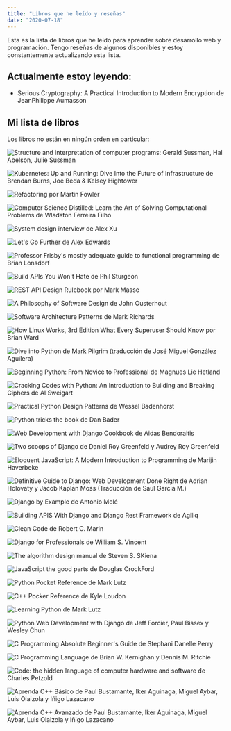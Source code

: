 ```yaml
---
title: "Libros que he leído y reseñas"
date: "2020-07-18"
---
```


Esta es la lista de libros que he leído para aprender sobre desarrollo web y programación. Tengo reseñas de algunos disponibles y estoy constantemente actualizando esta lista.

## Actualmente estoy leyendo:

- Serious Cryptography: A Practical Introduction to Modern Encryption de JeanPhilippe Aumasson

## Mi lista de libros

Los libros no están en ningún orden en particular:

![](images/sicp-js.jpg "Structure and interpretation of computer programs: Gerald Sussman, Hal Abelson, Julie Sussman")

![](images/kubernetes-up-and-running.jpg "Kubernetes: Up and Running: Dive Into the Future of Infrastructure de Brendan Burns, Joe Beda & Kelsey Hightower")

![](images/refactoring.jpg "Refactoring por Martin Fowler")


![](images/computer-science-distilled.jpg "Computer Science Distilled: Learn the Art of Solving Computational Problems de Wladston Ferreira Filho")


![](images/system-design-interview.jpg "System design interview de Alex Xu")


![](images/lets-go-further.jpg "Let's Go Further de Alex Edwards")


![](images/professor-frisby.jpg "Professor Frisby's mostly adequate guide to functional programming de Brian Lonsdorf")


![](images/build-apis-you-wont-hate.jpg "Build APIs You Won't Hate de Phil Sturgeon")


![](images/rest-api-design.jpg "REST API Design Rulebook por Mark Masse")


![](images/a-philosophy-of-software-design.jpg "A Philosophy of Software Design de John Ousterhout")


![](images/software-architecture-patterns.jpg "Software Architecture Patterns de Mark Richards")


![](images/how-linux-works.jpg "How Linux Works, 3rd Edition What Every Superuser Should Know por Brian Ward")


![](images/dive-into-python.jpg "Dive into Python de Mark Pilgrim (traducción de José Miguel González Aguilera)")


![](images/beginning-python.jpg "Beginning Python: From Novice to Professional de Magnues Lie Hetland")


![](images/cracking-codes-with-python.jpg "Cracking Codes with Python: An Introduction to Building and Breaking Ciphers de Al Sweigart")


![](images/practical-python-design-patterns.jpg "Practical Python Design Patterns de Wessel Badenhorst")


![](images/python-tricks-the-book.jpg "Python tricks the book de Dan Bader")


![](images/web-development-with-django-cookbook.jpg "Web Development with Django Cookbook de Aidas Bendoraitis")


![](images/two-scoops-of-django.jpg "Two scoops of Django de Daniel Roy Greenfeld y Audrey Roy Greenfeld")


![](images/eloquent-javascript.jpg "Eloquent JavaScript: A Modern Introduction to Programming de Marijin Haverbeke")


![](images/the-definitive-guide-to-django.jpg "Definitive Guide to Django: Web Development Done Right de Adrian Holovaty y Jacob Kaplan Moss (Traducción de Saul Garcia M.)")


![](images/django-by-example.jpg "Django by Example de Antonio Melé")


![](images/building-apis-with-django-and-drf.jpg "Building APIS With Django and Django Rest Framework de Agiliq")


![](images/clean-code.jpg "Clean Code de Robert C. Marin")


![](images/django-for-professionals.jpg "Django for Professionals de William S. Vincent")


![](images/the-algorithm-design-manual.jpg "The algorithm design manual de Steven S. SKiena")


![](images/javascript-the-good-parts.jpg "JavaScript the good parts de Douglas CrockFord")


![](images/python-pocket-reference.jpg "Python Pocket Reference de Mark Lutz")


![](images/cpp-pocket-reference.jpg "C++ Pocker Reference de Kyle Loudon")


![](images/learning-python.jpg "Learning Python de Mark Lutz")


![](images/python-web-development.jpg "Python Web Development with Django de Jeff Forcier, Paul Bissex y Wesley Chun")


![](images/c-programming.jpg "C Programming Absolute Beginner's Guide de Stephani Danelle Perry")


![](images/the-c-programming-language.jpg "C Programming Language de Brian W. Kernighan y Dennis M. Ritchie")


![](images/code.jpg "Code: the hidden language of computer hardware and software de Charles Petzold")


![](images/aprenda-cpp-basico.jpg "Aprenda C++ Básico de Paul Bustamante, Iker Aguinaga, Miguel Aybar, Luis Olaizola y Iñigo Lazacano")


![](images/aprenda-cpp-avanzado.jpg "Aprenda C++ Avanzado de Paul Bustamante, Iker Aguinaga, Miguel Aybar, Luis Olaizola y Iñigo Lazacano")

